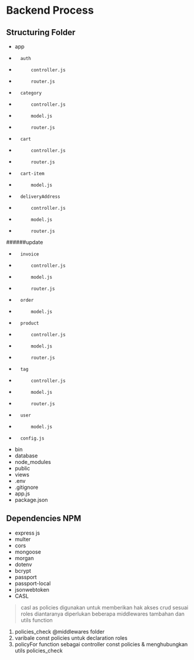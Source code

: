 # Backend Process
## Structuring Folder
* app
*		auth
*			controller.js
*			router.js
*		category
*			controller.js
*			model.js
*			router.js
*		cart
*			controller.js
*			router.js
*		cart-item
*			model.js
*		deliveryAddress
*			controller.js
*			model.js
*			router.js
######update
*		invoice
*			controller.js
*			model.js
*			router.js
*		order
*			model.js
*		product
*			controller.js
*			model.js
*			router.js
*		tag
*			controller.js
*			model.js
*			router.js
*		user
*			model.js
*		config.js
* bin
* database
* node_modules
* public
* views
* .env
* .gitignore
* app.js
* package.json
## Dependencies NPM
* express js
* multer
* cors
* mongoose
* morgan
* dotenv
* bcrypt
* passport
* passport-local
* jsonwebtoken
* CASL
> casl as policies digunakan untuk memberikan hak akses crud sesuai roles diantaranya diperlukan beberapa middlewares tambahan dan utils function
1. policies_check @middlewares folder
2. varibale const policies untuk declaration roles
3. policyFor function sebagai controller const policies & menghubungkan utils policies_check
